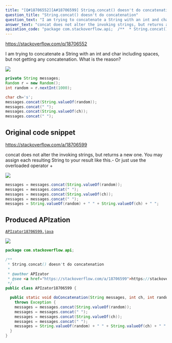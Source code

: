 ```yaml
---
title: "[Q#18706552][A#18706599] String.concat() doesn't do concatenation"
question_title: "String.concat() doesn't do concatenation"
question_text: "I am trying to concatenate a String with an int and char including spaces, but not getting any concatenation. What is the reason?"
answer_text: "concat does not alter the invoking strings, but returns a new one. You may assign each resulting String to your result like this.- Or just use the overloaded operator +"
apization_code: "package com.stackoverflow.api;  /**  * String.concat() doesn't do concatenation  *  * @author APIzator  * @see <a href=\"https://stackoverflow.com/a/18706599\">https://stackoverflow.com/a/18706599</a>  */ public class APIzator18706599 {    public static void doConcatenation(String messages, int ch, int random)     throws Exception {     messages = messages.concat(String.valueOf(random));     messages = messages.concat(\" \");     messages = messages.concat(String.valueOf(ch));     messages = messages.concat(\" \");     messages = String.valueOf(random) + \" \" + String.valueOf(ch) + \" \";   } }"
---
```


https://stackoverflow.com/q/18706552

I am trying to concatenate a String with an int and char including spaces, but not getting any concatenation. What is the reason?


<div class="code-logo"><img src="/stackoverflow.png" /></div>

```java
private String messages;
Random r = new Random();
int random = r.nextInt(1000);

char ch='s';
messages.concat(String.valueOf(random));
messages.concat(" ");
messages.concat(String.valueOf(ch));
messages.concat(" ");
```


## Original code snippet

https://stackoverflow.com/a/18706599

concat does not alter the invoking strings, but returns a new one.
You may assign each resulting String to your result like this.-
Or just use the overloaded operator +

<div class="code-logo"><img src="/stackoverflow.png" /></div>

```java
messages = messages.concat(String.valueOf(random));
messages = messages.concat(" ");
messages = messages.concat(String.valueOf(ch));
messages = messages.concat(" ");
messages = String.valueOf(random) + " " + String.valueOf(ch) + " ";
```

## Produced APIzation

[`APIzator18706599.java`](https://github.com/pasqualesalza/apization-temp/raw/main/data/search/APIzator18706599.java)

<div class="code-logo"><img src="/apizator.png" /></div>

```java
package com.stackoverflow.api;

/**
 * String.concat() doesn't do concatenation
 *
 * @author APIzator
 * @see <a href="https://stackoverflow.com/a/18706599">https://stackoverflow.com/a/18706599</a>
 */
public class APIzator18706599 {

  public static void doConcatenation(String messages, int ch, int random)
    throws Exception {
    messages = messages.concat(String.valueOf(random));
    messages = messages.concat(" ");
    messages = messages.concat(String.valueOf(ch));
    messages = messages.concat(" ");
    messages = String.valueOf(random) + " " + String.valueOf(ch) + " ";
  }
}

```